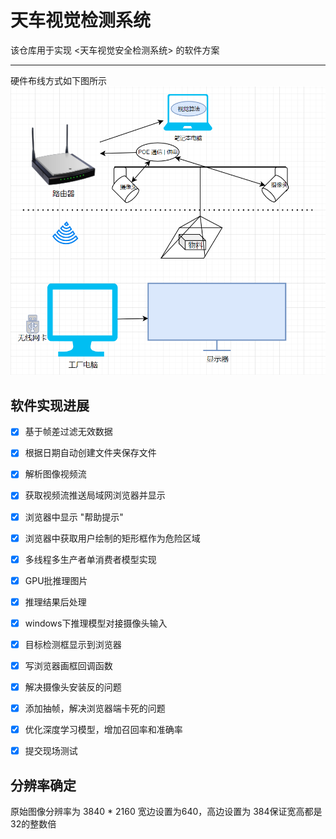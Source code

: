 # 天车视觉检测系统
该仓库用于实现 <天车视觉安全检测系统> 的软件方案

-------
硬件布线方式如下图所示
![天车系统硬件结构](doc/hard_wire_framework.png)

## 软件实现进展
- [x] 基于帧差过滤无效数据
- [x] 根据日期自动创建文件夹保存文件
- [x] 解析图像视频流
- [x] 获取视频流推送局域网浏览器并显示
- [x] 浏览器中显示 "帮助提示"
- [x] 浏览器中获取用户绘制的矩形框作为危险区域
- [x] 多线程多生产者单消费者模型实现
- [x] GPU批推理图片
- [x] 推理结果后处理
- [x] windows下推理模型对接摄像头输入
- [x] 目标检测框显示到浏览器
- [x] 写浏览器画框回调函数
- [x] 解决摄像头安装反的问题
- [x] 添加抽帧，解决浏览器端卡死的问题
- [x] 优化深度学习模型，增加召回率和准确率
- [x] 提交现场测试


## 分辨率确定
原始图像分辨率为 3840 * 2160
宽边设置为640，高边设置为 384保证宽高都是32的整数倍
